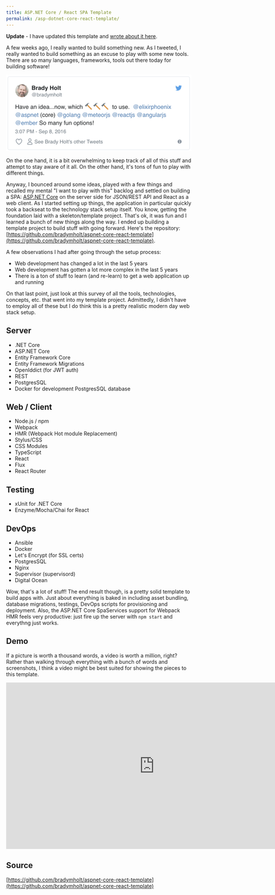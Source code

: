```yaml
---
title: ASP.NET Core / React SPA Template
permalink: /asp-dotnet-core-react-template/
---
```


**Update** - I have updated this template and [wrote about it here](/asp-dotnet-core-react-template-update/).


A few weeks ago, I really wanted to build something new.  As I tweeted, I really wanted to build something as an excuse to play with some new tools.  There are so many languages, frameworks, tools out there today for building software!

![Twitter Post](dotnet-core-react-twitter.png)

On the one hand, it is a bit overwhelming to keep track of all of this stuff and attempt to stay aware of it all.  On the other hand, it's tons of fun to play with different things.

Anyway, I bounced around some ideas, played with a few things and recalled my mental "I want to play with this" backlog and settled on building a SPA: [ASP.NET Core](https://docs.asp.net/en/latest/intro.html) on the server side for JSON/REST API and React as a web client.  As I started setting up things, the application in particular quickly took a backseat to the technology stack setup itself.  You know, getting the foundation laid with a skeleton/template project.  That's ok, it was fun and I learned a bunch of new things along the way.  I ended up building a template project to build stuff with going forward.  Here's the repository: [https://github.com/bradymholt/aspnet-core-react-template](https://github.com/bradymholt/aspnet-core-react-template).

A few observations I had after going through the setup process:

* Web development has changed a lot in the last 5 years
* Web development has gotten a lot more complex in the last 5 years
* There is a ton of stuff to learn (and re-learn) to get a web application up and running

On that last point, just look at this survey of all the tools, technologies, concepts, etc. that went into my template project.  Admittedly, I didn't have to employ all of these but I do think this is a pretty realistic modern day web stack setup.

## Server

<ul class="two-columns">
<li>.NET Core</li>
<li>ASP.NET Core</li>
<li>Entity Framework Core</li>
<li>Entity Framework Migrations</li>
<li>OpenIddict (for JWT auth)</li>
<li>REST</li>
<li>PostgresSQL</li>
<li>Docker for development PostgresSQL database</li>
</ul>

## Web / Client
<ul class="two-columns">
<li>Node.js / npm</li>
<li>Webpack</li>
<li>HMR (Webpack Hot module Replacement)</li>
<li>Stylus/CSS</li>
<li>CSS Modules</li>
<li>TypeScript</li>
<li>React</li>
<li>Flux</li>
<li>React Router</li>
</ul>

## Testing
<ul class="two-columns">
<li>xUnit for .NET Core</li>
<li>Enzyme/Mocha/Chai for React</li>
</ul>

## DevOps
<ul class="two-columns">
<li>Ansible</li>
<li>Docker</li>
<li>Let's Encrypt (for SSL certs)</li>
<li>PostgresSQL</li>
<li>Nginx</li>
<li>Supervisor (supervisord)</li>
<li>Digital Ocean</li>
</ul>

Wow, that's a lot of stuff!  The end result though, is a pretty solid template to build apps with.  Just about everything is baked in including asset bundling, database migrations, testings, DevOps scripts for provisioning and deployment.  Also, the ASP.NET Core SpaServices support for Webpack HMR feels very productive: just fire up the server with `npm start` and everythng just works.

## Demo

If a picture is worth a thousand words, a video is worth a million, right?  Rather than walking through everything with a bunch of words and screenshots, I think a video might be best suited for showing the pieces to this template.

<iframe width="805" height="453" src="https://www.youtube.com/embed/jyuLAizmg3U" frameborder="0" allowfullscreen></iframe>

## Source

[https://github.com/bradymholt/aspnet-core-react-template](https://github.com/bradymholt/aspnet-core-react-template)
